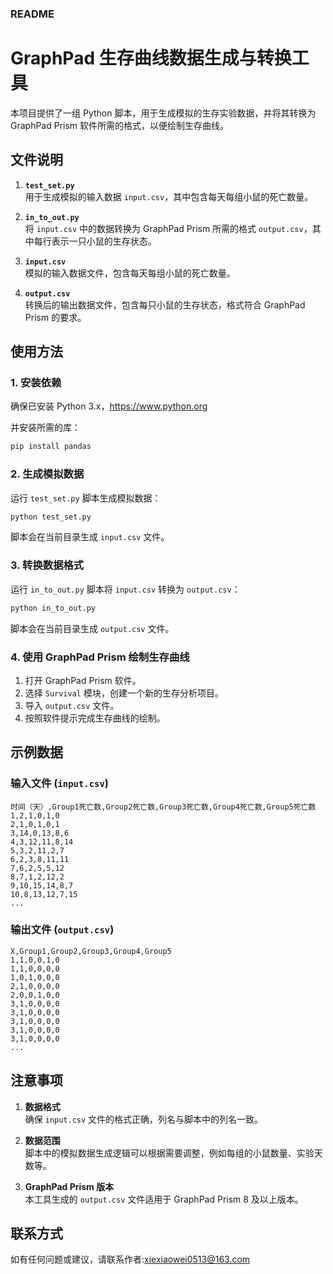 
### README


# GraphPad 生存曲线数据生成与转换工具

本项目提供了一组 Python 脚本，用于生成模拟的生存实验数据，并将其转换为 GraphPad Prism 软件所需的格式，以便绘制生存曲线。

## 文件说明

1. **`test_set.py`**  
   用于生成模拟的输入数据 `input.csv`，其中包含每天每组小鼠的死亡数量。

2. **`in_to_out.py`**  
   将 `input.csv` 中的数据转换为 GraphPad Prism 所需的格式 `output.csv`，其中每行表示一只小鼠的生存状态。

3. **`input.csv`**  
   模拟的输入数据文件，包含每天每组小鼠的死亡数量。

4. **`output.csv`**  
   转换后的输出数据文件，包含每只小鼠的生存状态，格式符合 GraphPad Prism 的要求。

## 使用方法

### 1. 安装依赖

确保已安装 Python 3.x，https://www.python.org

并安装所需的库：

```bash
pip install pandas
```

### 2. 生成模拟数据

运行 `test_set.py` 脚本生成模拟数据：

```bash
python test_set.py
```

脚本会在当前目录生成 `input.csv` 文件。

### 3. 转换数据格式

运行 `in_to_out.py` 脚本将 `input.csv` 转换为 `output.csv`：

```bash
python in_to_out.py
```

脚本会在当前目录生成 `output.csv` 文件。

### 4. 使用 GraphPad Prism 绘制生存曲线

1. 打开 GraphPad Prism 软件。
2. 选择 `Survival` 模块，创建一个新的生存分析项目。
3. 导入 `output.csv` 文件。
4. 按照软件提示完成生存曲线的绘制。

## 示例数据

### 输入文件 (`input.csv`)

```csv
时间（天）,Group1死亡数,Group2死亡数,Group3死亡数,Group4死亡数,Group5死亡数
1,2,1,0,1,0
2,1,0,1,0,1
3,14,0,13,8,6
4,3,12,11,8,14
5,3,2,11,2,7
6,2,3,8,11,11
7,6,2,5,5,12
8,7,1,2,12,2
9,10,15,14,8,7
10,8,13,12,7,15
...
```

### 输出文件 (`output.csv`)

```csv
X,Group1,Group2,Group3,Group4,Group5
1,1,0,0,1,0
1,1,0,0,0,0
1,0,1,0,0,0
2,1,0,0,0,0
2,0,0,1,0,0
3,1,0,0,0,0
3,1,0,0,0,0
3,1,0,0,0,0
3,1,0,0,0,0
3,1,0,0,0,0
...
```

## 注意事项

1. **数据格式**  
   确保 `input.csv` 文件的格式正确，列名与脚本中的列名一致。

2. **数据范围**  
   脚本中的模拟数据生成逻辑可以根据需要调整，例如每组的小鼠数量、实验天数等。

3. **GraphPad Prism 版本**  
   本工具生成的 `output.csv` 文件适用于 GraphPad Prism 8 及以上版本。

## 联系方式

如有任何问题或建议，请联系作者:xiexiaowei0513@163.com




